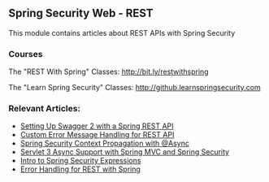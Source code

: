 ## Spring Security Web - REST

This module contains articles about REST APIs with Spring Security

### Courses
The "REST With Spring" Classes: http://bit.ly/restwithspring

The "Learn Spring Security" Classes: http://github.learnspringsecurity.com

### Relevant Articles: 

- [Setting Up Swagger 2 with a Spring REST API](https://www.baeldung.com/swagger-2-documentation-for-spring-rest-api)
- [Custom Error Message Handling for REST API](https://www.baeldung.com/global-error-handler-in-a-spring-rest-api)
- [Spring Security Context Propagation with @Async](https://www.baeldung.com/spring-security-async-principal-propagation)
- [Servlet 3 Async Support with Spring MVC and Spring Security](https://www.baeldung.com/spring-mvc-async-security)
- [Intro to Spring Security Expressions](https://www.baeldung.com/spring-security-expressions)
- [Error Handling for REST with Spring](https://www.baeldung.com/exception-handling-for-rest-with-spring)
